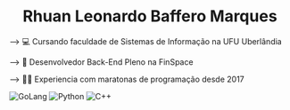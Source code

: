 <h1 align="center">Rhuan Leonardo Baffero Marques</h1>

--> 💻 Cursando faculdade de Sistemas de Informação na UFU Uberlândia</p>
--> 🤖 Desenvolvedor Back-End Pleno na FinSpace</p> 
--> 👨‍💻 Experiencia com maratonas de programação desde 2017</p>

![GoLang](https://img.shields.io/badge/Go-00ADD8?style=for-the-badge&logo=go&logoColor=white) ![Python](https://img.shields.io/badge/python-3670A0?style=for-the-badge&logo=python&logoColor=ffdd54)  ![C++](https://img.shields.io/badge/c++-%2300599C.svg?style=for-the-badge&logo=c%2B%2B&logoColor=white) 


<!--
**Rhuan-Marques/Rhuan-Marques** is a ✨ _special_ ✨ repository because its `README.md` (this file) appears on your GitHub profile.

Here are some ideas to get you started:

- 🔭 I’m currently working on ...
- 🌱 I’m currently learning ...
- 👯 I’m looking to collaborate on ...
- 🤔 I’m looking for help with ...
- 💬 Ask me about ...
- 📫 How to reach me: ...
- 😄 Pronouns: ...
- ⚡ Fun fact: ...
-->
